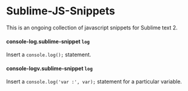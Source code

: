 # Sublime-JS-Snippets

This is an ongoing collection of javascript snippets for Sublime text 2.

#### console-log.sublime-snippet `log`

Insert a `console.log();` statement.

#### console-logv.sublime-snippet `log`

Insert a `console.log('var :', var);` statement for a particular variable.